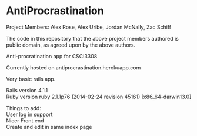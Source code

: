 AntiProcrastination
====================

Project Members: Alex Rose, Alex Uribe, Jordan McNally, Zac Schiff

The code in this repository that the above project members authored is public domain, as agreed upon by the above authors.

Anti-procratination app for CSCI3308

Currently hosted on antiprocrastination.herokuapp.com

Very basic rails app.  

Rails version 4.1.1 <br>
Ruby version ruby 2.1.1p76 (2014-02-24 revision 45161) [x86_64-darwin13.0]

Things to add: <br>
User log in support <br>
Nicer Front end <br>
Create and edit in same index page <br>

